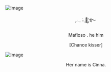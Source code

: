 ![image](https://github.com/user-attachments/assets/b9c16752-9ddb-499c-b8ce-11f99aeefe02)



<p align="center">  ִֶָ𓂃 ࣪˖ ִֶָ🐇་༘࿐ </p>

<p align="center"> Mafioso . he him</p>

<p align="center"> [Chance kisser] </p>

![image](https://github.com/user-attachments/assets/634b5052-039b-4d66-b566-47800548aac3)

<p align="center"> Her name is Cinna. </p>

